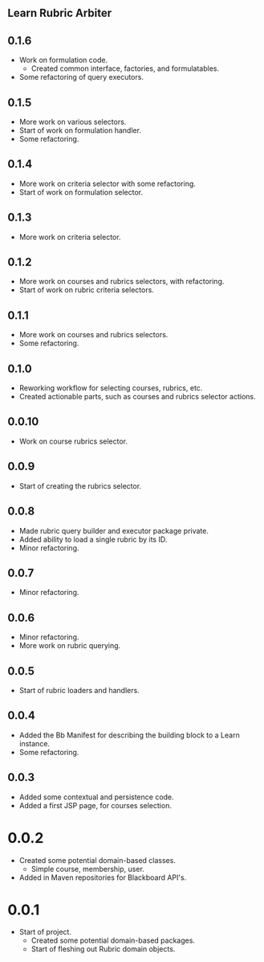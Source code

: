 ## Learn Rubric Arbiter

## 0.1.6
- Work on formulation code.
  - Created common interface, factories, and formulatables.
- Some refactoring of query executors.

## 0.1.5
- More work on various selectors.
- Start of work on formulation handler.
- Some refactoring.

## 0.1.4
- More work on criteria selector with some refactoring.
- Start of work on formulation selector.

## 0.1.3
- More work on criteria selector.

## 0.1.2
- More work on courses and rubrics selectors, with refactoring.
- Start of work on rubric criteria selectors.

## 0.1.1
- More work on courses and rubrics selectors.
- Some refactoring.

## 0.1.0
- Reworking workflow for selecting courses, rubrics, etc.
- Created actionable parts, such as courses and rubrics selector actions.

## 0.0.10
- Work on course rubrics selector.

## 0.0.9
- Start of creating the rubrics selector.

## 0.0.8
- Made rubric query builder and executor package private.
- Added ability to load a single rubric by its ID.
- Minor refactoring.

## 0.0.7
- Minor refactoring.

## 0.0.6
- Minor refactoring.
- More work on rubric querying.

## 0.0.5
- Start of rubric loaders and handlers.

## 0.0.4
- Added the Bb Manifest for describing the building block to a Learn instance.
- Some refactoring.

## 0.0.3
- Added some contextual and persistence code.
- Added a first JSP page, for courses selection.

# 0.0.2
- Created some potential domain-based classes.
  - Simple course, membership, user.
- Added in Maven repositories for Blackboard API's.

# 0.0.1
- Start of project.
  - Created some potential domain-based packages.
  - Start of fleshing out Rubric domain objects.
